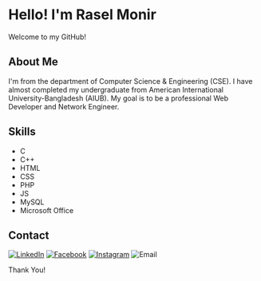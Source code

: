 # Hello! I'm Rasel Monir
Welcome to my GitHub!
## About Me
I'm from the department of Computer Science & Engineering (CSE). I have almost completed my undergraduate from American International University-Bangladesh (AIUB). My goal is to be a professional Web Developer and Network Engineer.
## Skills
- C
- C++
- HTML
- CSS
- PHP
- JS
- MySQL
- Microsoft Office
## Contact
[![LinkedIn](https://img.shields.io/badge/LinkedIn-raselmonir58-red)](https://www.linkedin.com/in/raselmonir58/)
[![Facebook](https://img.shields.io/badge/Facebook-raselmonir58r-red)](https://www.facebook.com/raselmonir58r)
[![Instagram](https://img.shields.io/badge/Instagram-_rasel_monir_-red)](https://www.instagram.com/_rasel_monir_/)
![Email](https://img.shields.io/badge/Email-raselmonir58@gmail.com-red)

Thank You!
